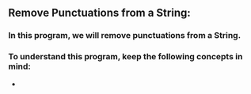 ## Remove Punctuations from a String:
### In this program, we will remove punctuations from a String.

### To understand this program, keep the following concepts in mind:
- 
